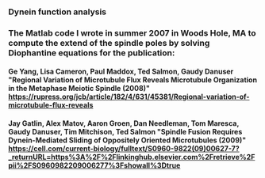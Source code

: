 ### Dynein function analysis

### The Matlab code I wrote in summer 2007 in Woods Hole, MA to compute the extend of the spindle poles by solving Diophantine equations for the publication:

#### Ge Yang, Lisa Cameron, Paul Maddox, Ted Salmon, Gaudy Danuser "Regional Variation of Microtubule Flux Reveals Microtubule Organization in the Metaphase Meiotic Spindle (2008)" https://rupress.org/jcb/article/182/4/631/45381/Regional-variation-of-microtubule-flux-reveals

#### Jay Gatlin, Alex Matov, Aaron Groen, Dan Needleman, Tom Maresca, Gaudy Danuser, Tim Mitchison, Ted Salmon "Spindle Fusion Requires Dynein-Mediated Sliding of Oppositely Oriented Microtubules (2009)" https://cell.com/current-biology/fulltext/S0960-9822(09)00627-7?_returnURL=https%3A%2F%2Flinkinghub.elsevier.com%2Fretrieve%2Fpii%2FS0960982209006277%3Fshowall%3Dtrue

